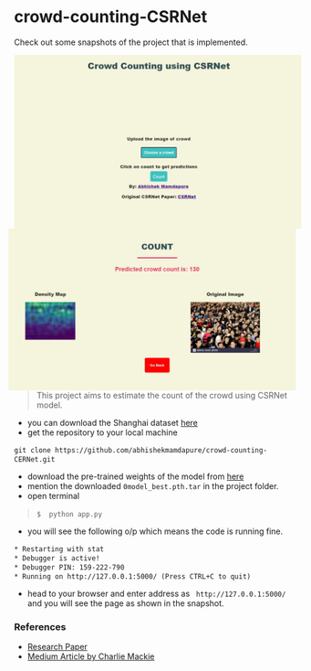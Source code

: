 # crowd-counting-CSRNet

Check out some snapshots of the project that is implemented. 

<img src="Annotation 2020-05-12 222558.jpg" alt="Snap-shot-first-page" style="float: left; margin-right: 10px;" />
<img src="Annotation 2020-05-12 222710.jpg" alt="Snap-shot-first-page" style="float: right; margin-right: 10px;" />

> This project aims to estimate the count of the crowd using CSRNet model. 

- you can download the Shanghai dataset [here](https://www.kaggle.com/tthien/shanghaitech)
- get the repository to your local machine 

```git
git clone https://github.com/abhishekmamdapure/crowd-counting-CERNet.git
```
- download the pre-trained weights of the model from [here](https://www.dropbox.com/sh/b9aopkjxty84dhe/AACxP7SDjzc8Q9cXfsyBmgrya?dl=0)
- mention the downloaded  ``` 0model_best.pth.tar ``` in the project folder.
- open terminal  
>  ``` $  python app.py ```
- you will see the following o/p which means the code is running fine. 

 ```
 * Restarting with stat
 * Debugger is active!
 * Debugger PIN: 159-222-790
 * Running on http://127.0.0.1:5000/ (Press CTRL+C to quit)
  ```

- head to your browser and enter address as ```  http://127.0.0.1:5000/ ``` and you will see the page as shown in the snapshot. 



### References 
- [Research Paper](https://arxiv.org/pdf/1802.10062.pdf)
- [Medium Article by Charlie Mackie](https://towardsdatascience.com/deploy-a-crowd-size-estimator-with-pytorch-size-ai-580903a101a5)

